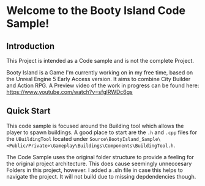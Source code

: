 # Welcome to the Booty Island Code Sample!

## Introduction

This Project is intended as a Code sample and is not the complete Project.

Booty Island is a Game I'm currently working on in my free time, based on the Unreal Engine 5 Early Access version. It aims to combine City Builder and Action RPG.
A Preview video of the work in progress can be found here: https://www.youtube.com/watch?v=sfglRWDc6gs



## Quick Start

This code sample is focused around the Building tool which allows the player to spawn buildings.
A good place to start are the `.h` and `.cpp` files for the `UBuildingTool` located under `Source\BootyIsland_Sample\<Public/Private>\Gameplay\Buildings\Components\BuildingTool.h`.

The Code Sample uses the original folder structure to provide a feeling for the original project architecture. This does cause seemingly unneccesary Folders in this project, however.
I added a .sln file in case this helps to navigate the project. It will not build due to missing depdendencies though.
